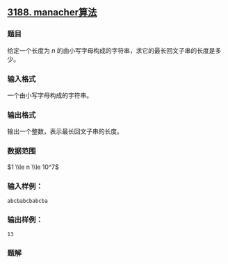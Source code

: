 ## [3188\. manacher算法](https://www.acwing.com/problem/content/3190/)

### 题目

给定一个长度为 $n$ 的由小写字母构成的字符串，求它的最长回文子串的长度是多少。

### 输入格式

一个由小写字母构成的字符串。

### 输出格式

输出一个整数，表示最长回文子串的长度。

### 数据范围

$1 \\le n \\le 10^7$

### 输入样例：

```
abcbabcbabcba
```

### 输出样例：

```
13
```

### 题解

